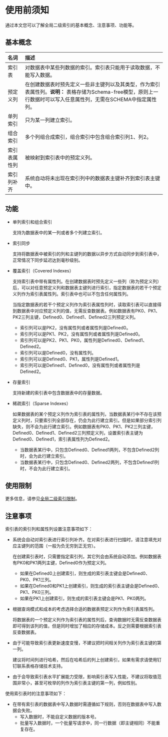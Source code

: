 # 使用前须知

通过本文您可以了解全局二级索引的基本概念、注意事项、功能等。

## 基本概念

|名词|描述|
|:-|:-|
|索引表|对数据表中某些列数据的索引。索引表只能用于读取数据，不能写入数据。 |
|预定义列|在创建数据表时预先定义一些非主键列以及其类型，作为索引表属性列。**说明：** 表格存储为Schema-free模型，原则上一行数据时可以写入任意属性列，无需在SCHEMA中指定属性列。 |
|单列索引|只为某一列建立索引。|
|组合索引|多个列组合成索引，组合索引中包含组合索引列1、列2。|
|索引表属性列|被映射到索引表中的预定义列。|
|索引列补齐|系统自动将未出现在索引列中的数据表主键补齐到索引表主键中。|

## 功能

-   单列索引和组合索引

    支持为数据表中的某一列或者多个列建立索引。

-   索引同步

    支持将数据表中被索引的列和主键列的数据以异步方式自动同步到索引表中，正常情况下同步延迟达到毫秒级别。

-   覆盖索引（Covered Indexes）

    支持索引表中带有属性列。在创建数据表时预先定义一些列（称为预定义列）后，可以对任意预定义列和数据表主键列进行索引，指定数据表的若干个预定义列作为索引表属性列。索引表中也可以不包含任何属性列。

    当指定数据表的若干个预定义列作为索引表属性列时，读取索引表可以直接得到数据表中对应预定义列的值，无需反查数据表。例如数据表有PK0、PK1、PK2三列主键，Defined0、Defined1、Defined2三列预定义列。

    -   索引列可以是PK2，没有属性列或者属性列是Defined0。
    -   索引列可以是PK1、PK2，没有属性列或者属性列是Defined0。
    -   索引列可以是PK2、PK1、PK0，属性列是Defined0、Defined1、Defined2。
    -   索引列可以是Defined0，没有属性列。
    -   索引列可以是Defined0、PK1，属性列是Defined1。
    -   索引列可以是Defined1、Defined0，没有属性列或者属性列是Defined2。
-   存量索引

    支持新建的索引表中包含数据表中的存量数据。

-   稀疏索引（Sparse Indexes）

    如果数据表的某个预定义列作为索引表的属性列，当数据表某行中不存在该预定义列时，只要索引列全部存在，仍会为此行建立索引。但是如果部分索引列缺失，则不会为此行建立索引。例如数据表有PK0、PK1、PK2三列主键，Defined0、Defined1、Defined2三列预定义列，设置索引表主键为Defined0、Defined1，索引表属性列为Defined2。

    -   当数据表某行中，只包含Defined0、Defined1两列，不包含Defined2列时，会为此行建立索引。
    -   当数据表某行中，只包含Defined0、Defined2两列，不包含Defined1列时，不会为此行建立索引。

## 使用限制

更多信息，请参见[全局二级索引限制]()。

## 注意事项

索引表的索引列和属性列设置注意事项如下：

-   系统会自动对索引表进行索引列补齐。在对索引表进行扫描时，请注意填充对应主键列的范围（一般为负无穷到正无穷）。

    在创建索引表时，只需要指定索引列，其它列会由系统自动添加。例如数据表有PK0和PK1两列主键，Defined0作为预定义列。

    -   如果在Defined0上创建索引，则生成的索引表主键会是Defined0、PK0、PK1三列。
    -   如果在Defined0和PK1上创建索引，则生成的索引表主键会是Defined0、PK1、PK0三列。
    -   如果在PK1上创建索引，则生成的索引表主键会是PK1、PK0两列。
-   根据查询模式和成本的考虑选择合适的数据表预定义列作为索引表属性列。

    将数据表的一个预定义列作为索引表的属性列后，查询数据时无需反查数据表即可得到该列的值，但是同时增加了相应的存储成本。反之则需要根据索引表反查数据表。

-   由于可能导致索引表更新速度变慢，不建议把时间相关列作为索引表主键的第一列。

    建议将时间列进行哈希，然后在哈希后的列上创建索引，如果有需求请使用钉钉联系表格存储技术支持。

-   由于会导致索引表水平扩展能力受限，影响索引表写入性能，不建议将取值范围非常小，甚至可枚举的列作为索引表主键的第一列，例如性别。

使用索引表时的注意事项如下：

-   在带有索引表的数据表中写入数据时需遵循如下规则，否则在数据表中写入数据会失败。
    -   写入数据时，不能自定义数据的版本号。
    -   批量写入数据时，一个批量写请求中，同一行数据（即主键相同）不能重复存在。

